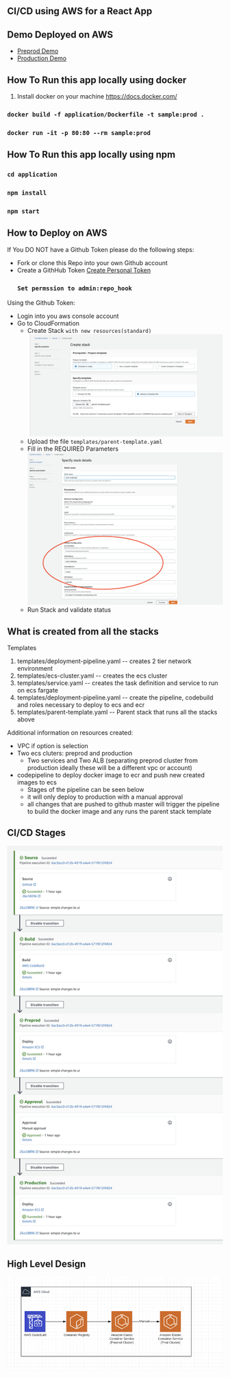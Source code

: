 ## CI/CD using AWS for a React App 

## Demo Deployed on AWS 
- [Preprod Demo](http://myalb-preprod-1132910257.us-east-1.elb.amazonaws.com)
- [Production Demo](http://myalb-prod-132355218.us-east-1.elb.amazonaws.com)

## How To Run this app locally using docker

1. Install docker on your machine https://docs.docker.com/
### `docker build -f application/Dockerfile -t sample:prod .`
### `docker run -it -p 80:80 --rm sample:prod`

## How To Run this app locally using npm

### `cd application` 
### `npm install`
### `npm start`

## How to Deploy on AWS 

If You DO NOT have a Github Token please do the following steps: 
   - Fork or clone this Repo into your own Github account
   - Create a GithHub Token [Create Personal Token](https://help.github.com/en/github/authenticating-to-github/creating-a-personal-access-token-for-the-command-line)
        ### `Set permssion to admin:repo_hook`

Using the Github Token:
 - Login into you aws console account
 - Go to CloudFormation 
    - Create Stack `with new resources(standard)` ![Screenshot](images/CreateStack.png)  
    - Upload the file `templates/parent-template.yaml`
    - Fill in the REQUIRED Parameters ![Screenshot](images/ParamsStack.png)
    - Run Stack and validate status 
    
## What is created from all the stacks
Templates 
1. templates/deployment-pipeline.yaml -- creates 2 tier network environment 
2. templates/ecs-cluster.yaml -- creates the ecs cluster 
3. templates/service.yaml -- creates the task definition and service to run on ecs fargate 
4. templates/deployment-pipeline.yaml -- create the pipeline, codebuild and roles necessary to deploy to ecs and ecr
5. templates/parent-template.yaml -- Parent stack that runs all the stacks above

Additional information on resources created: 
- VPC if option is selection 
- Two ecs cluters: preprod and production 
    - Two services and Two ALB (separating preprod cluster from production ideally these will be a different vpc or account)
- codepipeline to deploy docker image to ecr and push new created images to ecs 
   - Stages of the pipeline can be seen below 
   - it will only deploy to production with a manual approval
   - all changes that are pushed to github master will trigger the pipeline to build the docker image and any runs the parent stack template

## CI/CD Stages 
![Screenshot](images/Pipeline.png)

## High Level Design 
![Screenshot](images/HLD.png)

    
   


